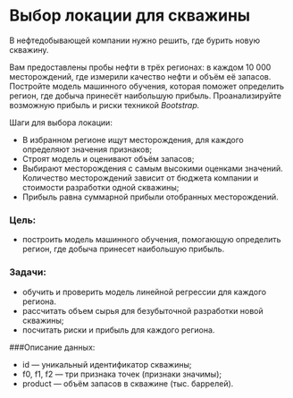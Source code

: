 # Выбор локации для скважины
В нефтедобывающей компании нужно решить, где бурить новую скважину.

Вам предоставлены пробы нефти в трёх регионах: в каждом 10 000 месторождений, где измерили качество нефти и объём её запасов. Постройте модель машинного обучения, которая поможет определить регион, где добыча принесёт наибольшую прибыль. Проанализируйте возможную прибыль и риски техникой *Bootstrap.*

Шаги для выбора локации:

+ В избранном регионе ищут месторождения, для каждого определяют значения признаков;
+ Строят модель и оценивают объём запасов;
+ Выбирают месторождения с самым высокими оценками значений. Количество месторождений зависит от бюджета компании и стоимости разработки одной скважины;
+ Прибыль равна суммарной прибыли отобранных месторождений.

### Цель:
+ построить модель машинного обучения, помогающую определить регион, где добыча принесет наибольшую прибыль.

### Задачи:
+ обучить и проверить модель линейной регрессии для каждого региона.
+ рассчитать объем сырья для безубыточной разработки новой скважины;
+ посчитать риски и прибыль для каждого региона.
    
###Описание данных:
+ id — уникальный идентификатор скважины;
+ f0, f1, f2 — три признака точек (признаки значимы);
+ product — объём запасов в скважине (тыс. баррелей).
